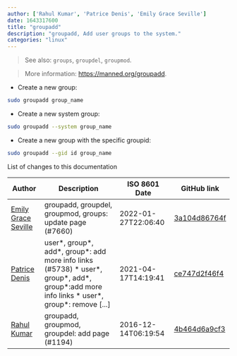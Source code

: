 ```yaml
---
author: ['Rahul Kumar', 'Patrice Denis', 'Emily Grace Seville']
date: 1643317600
title: "groupadd"
description: "groupadd, Add user groups to the system."
categories: "linux"
---
```

> See also: `groups`, `groupdel`, `groupmod`.

> More information: <https://manned.org/groupadd>.

- Create a new group:

```bash
sudo groupadd group_name
```

- Create a new system group:

```bash
sudo groupadd --system group_name
```

- Create a new group with the specific groupid:

```bash
sudo groupadd --gid id group_name
```
List of changes to this documentation


Author | Description | ISO 8601 Date | GitHub link
------|-----|-----|-----
[Emily Grace Seville](mailto:emilyseville7cf@gmail.com) | groupadd, groupdel, groupmod, groups: update page (#7660) | 2022-01-27T22:06:40 | [3a104d86764f](https://github.com/tldr-pages/tldr/commit/3a104d86764f1ed69b9f0785f82f00e9dd451d7b)
[Patrice Denis](mailto:patrice.denis@gmail.com) | user*, group*, add*, group*: add more info links (#5738) * user*, group*, add*, group*:add more info links * user*, group*: remove [...] | 2021-04-17T14:19:41 | [ce747d2f46f4](https://github.com/tldr-pages/tldr/commit/ce747d2f46f40836209afcd06898073ddabbc520)
[Rahul Kumar](mailto:rahulcomp24@gmail.com) | groupadd, groupmod, groupdel: add page (#1194) | 2016-12-14T06:19:54 | [4b464d6a9cf3](https://github.com/tldr-pages/tldr/commit/4b464d6a9cf34c3bc73ceaaa3a75daa5c068de33)

